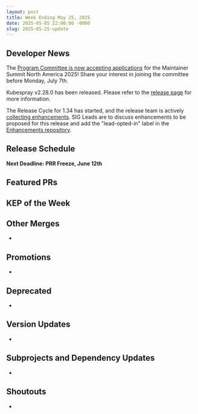 ```yaml
---
layout: post
title: Week Ending May 25, 2025
date: 2025-05-05 22:00:00 -0000
slug: 2025-05-25-update
---
```


## Developer News

The [Program Committee is now accepting applications](https://docs.google.com/forms/d/e/1FAIpQLScUIRKNaqb1fuNZB4vpfw05fA2wvsHqUWUd9t6nY718pf4WiQ/viewform) for the Maintainer Summit North America 2025! Share your interest in joining the committee before Monday, July 7th.

Kubespray v2.28.0 has been released. Please refer to the [release page](https://github.com/kubernetes-sigs/kubespray/releases/tag/v2.25.0) for more information. 

The Release Cycle for 1.34 has started, and the release team is actively [collecting enhancements](https://github.com/orgs/kubernetes/projects/213/views/1). SIG Leads are to discuss enhancements to be proposed for this release and add the "lead-opted-in" label in the [Enhancements repository](https://github.com/kubernetes/enhancements/issues).


## Release Schedule

**Next Deadline: PRR Freeze, June 12th**


## Featured PRs


## KEP of the Week


## Other Merges

*

## Promotions

*

## Deprecated

*

## Version Updates

*

## Subprojects and Dependency Updates

*

## Shoutouts

* 
